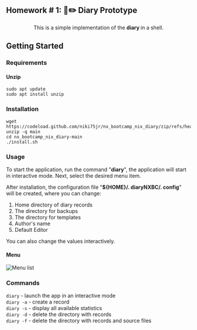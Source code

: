 ## Homework # 1:  📘✏️  Diary Prototype

<p align="center">This is a simple implementation of the <b>diary </b>in a shell.</p>

##  Getting Started

### Requirements

#### Unzip
   
    sudo apt update
    sudo apt install unzip
    
### Installation

    wget https://codeload.github.com/niki75jr/nx_bootcamp_nix_diary/zip/refs/heads/main
    unzip -q main
    cd nx_bootcamp_nix_diary-main
    ./install.sh
    
### Usage

To start the application, run the command "**diary**", the application will start in interactive mode. Next, select the desired menu item.

After installation, the configuration file "**${HOME}/. diaryNXBC/. config**" will be created, where you can change:
1. Home directory of diary records
2. The directory for backups
3. The directory for templates
4. Author's name
5. Default Editor

You can also change the values interactively.

#### Menu

![Menu list](https://i.imgur.com/mAvWXUn.jpg)

### Commands

`diary`  - launch the app in an interactive mode\
`diary -a` - create a record\
`diary -s` - display all available statistics\
`diary -d` - delete the directory with records\
`diary -f` - delete the directory with records and source files

